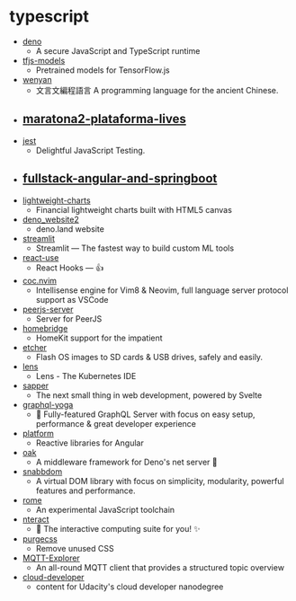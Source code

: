 # typescript
- [deno](https://github.com/denoland/deno)
  - A secure JavaScript and TypeScript runtime
- [tfjs-models](https://github.com/tensorflow/tfjs-models)
  - Pretrained models for TensorFlow.js
- [wenyan](https://github.com/wenyan-lang/wenyan)
  - 文言文編程語言 A programming language for the ancient Chinese.
- [maratona2-plataforma-lives](https://github.com/codeedu/maratona2-plataforma-lives)
  - 
- [jest](https://github.com/facebook/jest)
  - Delightful JavaScript Testing.
- [fullstack-angular-and-springboot](https://github.com/darbyluv2code/fullstack-angular-and-springboot)
  - 
- [lightweight-charts](https://github.com/tradingview/lightweight-charts)
  - Financial lightweight charts built with HTML5 canvas
- [deno_website2](https://github.com/denoland/deno_website2)
  - deno.land website
- [streamlit](https://github.com/streamlit/streamlit)
  - Streamlit — The fastest way to build custom ML tools
- [react-use](https://github.com/streamich/react-use)
  - React Hooks — 👍
- [coc.nvim](https://github.com/neoclide/coc.nvim)
  - Intellisense engine for Vim8 & Neovim, full language server protocol support as VSCode
- [peerjs-server](https://github.com/peers/peerjs-server)
  - Server for PeerJS
- [homebridge](https://github.com/homebridge/homebridge)
  - HomeKit support for the impatient
- [etcher](https://github.com/balena-io/etcher)
  - Flash OS images to SD cards & USB drives, safely and easily.
- [lens](https://github.com/lensapp/lens)
  - Lens - The Kubernetes IDE
- [sapper](https://github.com/sveltejs/sapper)
  - The next small thing in web development, powered by Svelte
- [graphql-yoga](https://github.com/prisma-labs/graphql-yoga)
  - 🧘 Fully-featured GraphQL Server with focus on easy setup, performance & great developer experience
- [platform](https://github.com/ngrx/platform)
  - Reactive libraries for Angular
- [oak](https://github.com/oakserver/oak)
  - A middleware framework for Deno's net server 🦕
- [snabbdom](https://github.com/snabbdom/snabbdom)
  - A virtual DOM library with focus on simplicity, modularity, powerful features and performance.
- [rome](https://github.com/facebookexperimental/rome)
  - An experimental JavaScript toolchain
- [nteract](https://github.com/nteract/nteract)
  - 📘 The interactive computing suite for you! ✨
- [purgecss](https://github.com/FullHuman/purgecss)
  - Remove unused CSS
- [MQTT-Explorer](https://github.com/thomasnordquist/MQTT-Explorer)
  - An all-round MQTT client that provides a structured topic overview
- [cloud-developer](https://github.com/udacity/cloud-developer)
  - content for Udacity's cloud developer nanodegree
